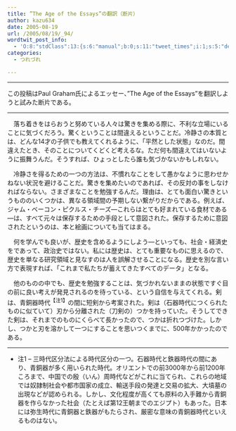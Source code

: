 ```yaml
---
title: ”The Age of the Essays”の翻訳（断片）
author: kazu634
date: 2005-08-19
url: /2005/08/19/_94/
wordtwit_post_info:
  - 'O:8:"stdClass":13:{s:6:"manual";b:0;s:11:"tweet_times";i:1;s:5:"delay";i:0;s:7:"enabled";i:1;s:10:"separation";s:2:"60";s:7:"version";s:3:"3.7";s:14:"tweet_template";b:0;s:6:"status";i:2;s:6:"result";a:0:{}s:13:"tweet_counter";i:2;s:13:"tweet_log_ids";a:1:{i:0;i:1967;}s:9:"hash_tags";a:0:{}s:8:"accounts";a:1:{i:0;s:7:"kazu634";}}'
categories:
  - つれづれ

---
```

<div class="section">
<hr />
</p> 
  
<p>
    この投稿はPaul Graham氏によるエッセー、&#8221;The Age of the Essays&#8221;を翻訳しようと試みた断片である。
</p>
  
<hr />
</p> 
  
<p>
    　落ち着きをはらおうと努めている人々は驚きを集める際に、不利な立場にいることに気づくだろう。驚くということは間違えるということだ。冷静さの本質とは、どんな14才の子供でも教えてくれるように、「平然とした状態」なのだ。間違えたとき、そのことについてくどくど考えるな。ただ何も間違えてはいないように振舞うんだ。そうすれば、ひょっとしたら誰も気づかないかもしれない。
</p></p> 
  
<p>
    　冷静さを得るための一つの方法は、不慣れなことをして愚かなように思わせかねない状況を避けることだ。驚きを集めたいのであれば、その反対の事をしなければならない。さまざまなことを勉強するんだ。理由は、とても面白い驚きというもののいくつかは、異なる領域間の予期しない繋がりだからである。例えば、ジャム・ベーコン・ピクルス・チーズ―これらはとても好まれている食材である―は、すべて元々は保存するための手段として意図された。保存するために意図されたというのは、本と絵画についても当てはまる。
</p></p> 
  
<p>
    　何を学んでも良いが、歴史を含めるようにしよう―といっても、社会・経済史をであって、政治史ではない。私には歴史は、とても重要なものに思えるので、歴史を単なる研究領域と見なすのは人を誤解させることになる。歴史を別な言い方で表現すれば、「これまで私たちが蓄えてきたすべてのデータ」となる。
</p></p> 
  
<p>
    　他のものの中でも、歴史を勉強することは、気づかれないままの状態ですぐ目の前に良い考えが発見されるのを待っている、という自信を与えてくれる。剣は、青銅器時代<sup>【注1】</sup>の間に短剣から考案された。剣は（石器時代につくられたものに似ていて）刃から分離された（刀剣の）つかを持っていた。そうしてできた剣は、それまでのものにくらべて長かったので、つかは折れつづけた。しかし、つかと刃を溶かして一つにすることを思いつくまでに、500年かかったのである。
</p>
  
<hr />
  
<ul>
<li>
      注1 &#8211; 三時代区分法による時代区分の一つ。石器時代と鉄器時代の間にあり、青銅器が多く用いられた時代。オリエントでの前3000年から前1200年ころまで、中国での殷（いん）周時代などがこれに当てられ、これらの地域では奴隷制社会や都市国家の成立、輸送手段の発達と交易の拡大、大墳墓の出現などが認められる。しかし、文化程度が高くても原料の入手難から青銅器を作らなかった社会（たとえば第12王朝までのエジプト）もあった。日本には弥生時代に青銅器と鉄器がもたらされ、厳密な意味の青銅器時代といえるものはない。
</li>
</ul>
</div>